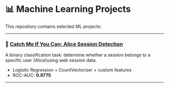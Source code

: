 # 📊 Machine Learning Projects

This repository contains selected ML projects:

---

### 🔐 [Catch Me If You Can: Alice Session Detection](./catch-me-if-you-can-alice)

A binary classification task: determine whether a session belongs to a specific user (Alice)using web session data.
- Logistic Regression + CountVectorizer + custom features 
- ROC-AUC: **0.9775**
---